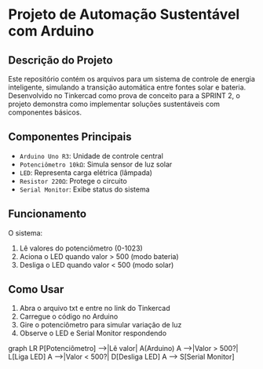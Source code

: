 # Projeto de Automação Sustentável com Arduino

## Descrição do Projeto
Este repositório contém os arquivos para um sistema de controle de energia inteligente, simulando a transição automática entre fontes solar e bateria. Desenvolvido no Tinkercad como prova de conceito para a SPRINT 2, o projeto demonstra como implementar soluções sustentáveis com componentes básicos.

## Componentes Principais
- `Arduino Uno R3`: Unidade de controle central
- `Potenciômetro 10kΩ`: Simula sensor de luz solar
- `LED`: Representa carga elétrica (lâmpada)
- `Resistor 220Ω`: Protege o circuito
- `Serial Monitor`: Exibe status do sistema

## Funcionamento
O sistema:
1. Lê valores do potenciômetro (0-1023)
2. Aciona o LED quando valor > 500 (modo bateria)
3. Desliga o LED quando valor < 500 (modo solar)

## Como Usar
1. Abra o arquivo txt e entre no link do Tinkercad
2. Carregue o código no Arduino
3. Gire o potenciômetro para simular variação de luz
4. Observe o LED e Serial Monitor respondendo


graph LR
    P[Potenciômetro] -->|Lê valor| A(Arduino)
    A -->|Valor > 500?| L[Liga LED]
    A -->|Valor < 500?| D[Desliga LED]
    A --> S[Serial Monitor]
